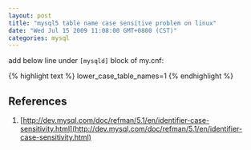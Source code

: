 ```yaml
---
layout: post
title: "mysql5 table name case sensitive problem on linux"
date: "Wed Jul 15 2009 11:08:00 GMT+0800 (CST)"
categories: mysql
---
```


add below line under `[mysqld]` block of my.cnf:

{% highlight text %}
lower_case_table_names=1
{% endhighlight %}

References
-----

1. [http://dev.mysql.com/doc/refman/5.1/en/identifier-case-sensitivity.html](http://dev.mysql.com/doc/refman/5.1/en/identifier-case-sensitivity.html)
